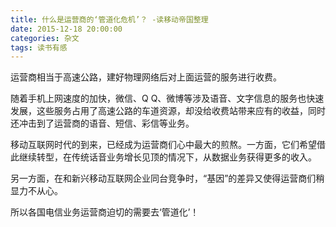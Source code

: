 ```yaml
---
title: 什么是运营商的‘管道化危机’？ -读移动帝国整理
date: 2015-12-18 20:00:00
categories: 杂文
tags: 读书有感
---
```



运营商相当于高速公路，建好物理网络后对上面运营的服务进行收费。

随着手机上网速度的加快，微信、Q Q、微博等涉及语音、文字信息的服务也快速发展，这些服务占用了高速公路的车道资源，却没给收费站带来应有的收益，同时还冲击到了运营商的语音、短信、彩信等业务。
<!--more-->
移动互联网时代的到来，已经成为运营商们心中最大的煎熬。一方面，它们希望借此继续转型，在传统话音业务增长见顶的情况下，从数据业务获得更多的收入。

另一方面，在和新兴移动互联网企业同台竞争时，“基因”的差异又使得运营商们稍显力不从心。

所以各国电信业务运营商迫切的需要去‘管道化’！


